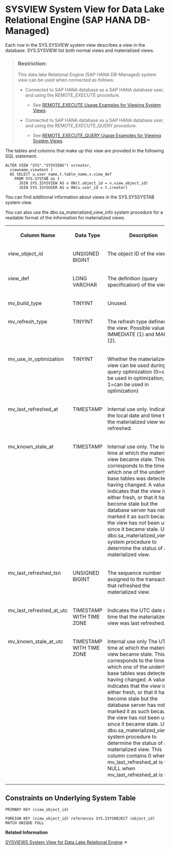 <!-- loio1681f580168444a9b138cd2a8b51382b -->

# SYSVIEW System View for Data Lake Relational Engine \(SAP HANA DB-Managed\)

Each row in the SYS.SYSVIEW system view describes a view in the database. SYS.SYSVIEW list both normal views and materialized views.



> ### Restriction:  
> This data lake Relational Engine \(SAP HANA DB-Managed\) system view can be used when connected as follows:
> 
> -   Connected to SAP HANA database as a SAP HANA database user, and using the REMOTE\_EXECUTE procedure.
> 
>     -   See [REMOTE\_EXECUTE Usage Examples for Viewing System Views](remote-execute-usage-examples-for-viewing-system-views-8b235c7.md).
> 
> -   Connected to SAP HANA database as a SAP HANA database user, and using the REMOTE\_EXECUTE\_QUERY procedure.
> 
>     -   See [REMOTE\_EXECUTE\_QUERY Usage Examples for Viewing System Views](remote-execute-query-usage-examples-for-viewing-system-views-ada51c0.md).



The tables and columns that make up this view are provided in the following SQL statement.

```
ALTER VIEW "SYS"."SYSVIEWS"( vcreator,
  viewname,viewtext ) 
  AS SELECT u.user_name,t.table_name,v.view_def
    FROM SYS.SYSTAB as t
      JOIN SYS.ISYSVIEW AS v ON(t.object_id = v.view_object_id)
      JOIN SYS.ISYSUSER AS u ON(u.user_id = t.creator)
```

You can find additional information about views in the SYS.SYSSYSTAB system view.

You can also use the dbo.sa\_materialized\_view\_info system procedure for a readable format of the information for materialized views.


<table>
<tr>
<th valign="top">

Column Name



</th>
<th valign="top">

Data Type



</th>
<th valign="top">

Description



</th>
</tr>
<tr>
<td valign="top">

view\_object\_id



</td>
<td valign="top">

UNSIGNED BIGINT



</td>
<td valign="top">

The object ID of the view.



</td>
</tr>
<tr>
<td valign="top">

view\_def



</td>
<td valign="top">

LONG VARCHAR



</td>
<td valign="top">

The definition \(query specification\) of the view.



</td>
</tr>
<tr>
<td valign="top">

mv\_build\_type



</td>
<td valign="top">

TINYINT



</td>
<td valign="top">

Unused.



</td>
</tr>
<tr>
<td valign="top">

mv\_refresh\_type



</td>
<td valign="top">

TINYINT



</td>
<td valign="top">

The refresh type defined for the view. Possible values are IMMEDIATE \(1\) and MANUAL \(2\).



</td>
</tr>
<tr>
<td valign="top">

mv\_use\_in\_optimization



</td>
<td valign="top">

TINYINT



</td>
<td valign="top">

Whether the materialized view can be used during query optimization \(0=can’t be used in optimization, 1=can be used in optimization\)



</td>
</tr>
<tr>
<td valign="top">

mv\_last\_refreshed\_at



</td>
<td valign="top">

TIMESTAMP



</td>
<td valign="top">

Internal use only. Indicates the local date and time that the materialized view was last refreshed.



</td>
</tr>
<tr>
<td valign="top">

mv\_known\_stale\_at



</td>
<td valign="top">

TIMESTAMP



</td>
<td valign="top">

Internal use only. The local time at which the materialized view became stale. This value corresponds to the time at which one of the underlying base tables was detected as having changed. A value of 0 indicates that the view is either fresh, or that it has become stale but the database server has not marked it as such because the view has not been used since it became stale. Use the dbo.sa\_materialized\_view\_info system procedure to determine the status of a materialized view.



</td>
</tr>
<tr>
<td valign="top">

mv\_last\_refreshed\_tsn



</td>
<td valign="top">

UNSIGNED BIGINT



</td>
<td valign="top">

The sequence number assigned to the transaction that refreshed the materialized view.



</td>
</tr>
<tr>
<td valign="top">

mv\_last\_refreshed\_at\_utc



</td>
<td valign="top">

TIMESTAMP WITH TIME ZONE



</td>
<td valign="top">

Indicates the UTC date and time that the materialized view was last refreshed.



</td>
</tr>
<tr>
<td valign="top">

mv\_known\_stale\_at\_utc



</td>
<td valign="top">

TIMESTAMP WITH TIME ZONE



</td>
<td valign="top">

Internal use only The UTC time at which the materialized view became stale. This value corresponds to the time at which one of the underlying base tables was detected as having changed. A value of 0 indicates that the view is either fresh, or that it has become stale but the database server has not marked it as such because the view has not been used since it became stale. Use the dbo.sa\_materialized\_view\_info system procedure to determine the status of a materialized view. This column contains 0 when mv\_last\_refreshed\_at is 0 and NULL when mv\_last\_refreshed\_at is NULL.



</td>
</tr>
</table>



<a name="loio1681f580168444a9b138cd2a8b51382b__section_t5w_n1f_xrb"/>

## Constraints on Underlying System Table

```
PRIMARY KEY (view_object_id)
```

```
FOREIGN KEY (view_object_id) references SYS.ISYSOBJECT (object_id) MATCH UNIQUE FULL 
```

**Related Information**  


[SYSVIEWS System View for Data Lake Relational Engine](https://help.sap.com/viewer/19b3964099384f178ad08f2d348232a9/2023_1_QRC/en-US/3beb3c476c5f10149333ff887924c019.html "Each row of the SYS.SYSVIEWS view describes one view, including its view definition.") :arrow_upper_right:

